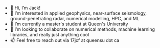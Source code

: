 - 👋 Hi, I’m Jack!
- 👀 I’m interested in applied geophysics, near-surface seismology, ground-penetrating radar, numerical modelling, HPC, and ML
- 🌱 I’m currently a master's student at Queen's University
- 💞️ I’m looking to collaborate on numerical methods, machine learning libraries, and really just anything cool
- 📫 Feel free to reach out via 17jcf at queensu dot ca

<!---
j17d/j17d is a ✨ special ✨ repository because its `README.md` (this file) appears on your GitHub profile.
You can click the Preview link to take a look at your changes.
--->
